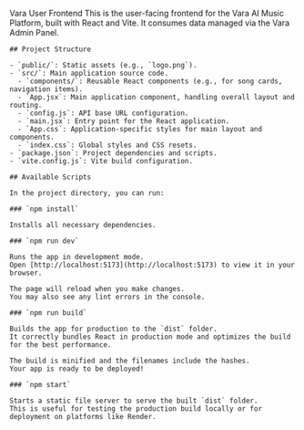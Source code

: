 Vara User Frontend
    This is the user-facing frontend for the Vara AI Music Platform, built with React and Vite. It consumes data managed via the Vara Admin Panel.

    ## Project Structure

    - `public/`: Static assets (e.g., `logo.png`).
    - `src/`: Main application source code.
      - `components/`: Reusable React components (e.g., for song cards, navigation items).
      - `App.jsx`: Main application component, handling overall layout and routing.
      - `config.js`: API base URL configuration.
      - `main.jsx`: Entry point for the React application.
      - `App.css`: Application-specific styles for main layout and components.
      - `index.css`: Global styles and CSS resets.
    - `package.json`: Project dependencies and scripts.
    - `vite.config.js`: Vite build configuration.

    ## Available Scripts

    In the project directory, you can run:

    ### `npm install`

    Installs all necessary dependencies.

    ### `npm run dev`

    Runs the app in development mode.
    Open [http://localhost:5173](http://localhost:5173) to view it in your browser.

    The page will reload when you make changes.
    You may also see any lint errors in the console.

    ### `npm run build`

    Builds the app for production to the `dist` folder.
    It correctly bundles React in production mode and optimizes the build for the best performance.

    The build is minified and the filenames include the hashes.
    Your app is ready to be deployed!

    ### `npm start`

    Starts a static file server to serve the built `dist` folder.
    This is useful for testing the production build locally or for deployment on platforms like Render.
